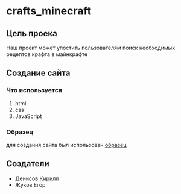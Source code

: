 # crafts_minecraft
## Цель проека
Наш проект может упостить пользователям поиск необходимых рецептов крафта в майнкрафте
## Создание сайта
### Что используется
1. html
2. css
3. JavaScript
### Образец
для создания сайта был использован [образец](https://minecraft-inside.ru/crafting/)
## Создатели
* Денисов Кирилл
* Жуков Егор
